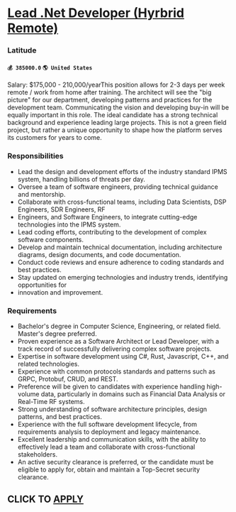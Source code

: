 # [Lead .Net Developer (Hyrbrid Remote)](https://www.remotewlb.com/apply/lead-net-developer-hyrbrid-remote)  
### Latitude  
#### `💰 385000.0` `🌎 United States`  
Salary: $175,000 - 210,000/yearThis position allows for 2-3 days per week remote / work from home after training. The architect will see the "big picture" for our department, developing patterns and practices for the development team. Communicating the vision and developing buy-in will be equally important in this role. The ideal candidate has a strong technical background and experience leading large projects. This is not a green field project, but rather a unique opportunity to shape how the platform serves its customers for years to come.

### Responsibilities

  * Lead the design and development efforts of the industry standard IPMS system, handling billions of threats per day.
  * Oversee a team of software engineers, providing technical guidance and mentorship.
  * Collaborate with cross-functional teams, including Data Scientists, DSP Engineers, SDR Engineers, RF
  * Engineers, and Software Engineers, to integrate cutting-edge technologies into the IPMS system.
  * Lead coding efforts, contributing to the development of complex software components.
  * Develop and maintain technical documentation, including architecture diagrams, design documents, and code documentation.
  * Conduct code reviews and ensure adherence to coding standards and best practices.
  * Stay updated on emerging technologies and industry trends, identifying opportunities for
  * innovation and improvement.

### Requirements

  * Bachelor's degree in Computer Science, Engineering, or related field. Master's degree preferred.
  * Proven experience as a Software Architect or Lead Developer, with a track record of successfully delivering complex software projects.
  * Expertise in software development using C#, Rust, Javascript, C++, and related technologies. 
  * Experience with common protocols standards and patterns such as GRPC, Protobuf, CRUD, and REST.
  * Preference will be given to candidates with experience handling high-volume data, particularly in domains such as Financial Data Analysis or Real-Time RF systems.
  * Strong understanding of software architecture principles, design patterns, and best practices.
  * Experience with the full software development lifecycle, from requirements analysis to deployment and legacy maintenance.
  * Excellent leadership and communication skills, with the ability to effectively lead a team and collaborate with cross-functional stakeholders.
  * An active security clearance is preferred, or the candidate must be eligible to apply for, obtain and maintain a Top-Secret security clearance.

  
## CLICK TO [APPLY](https://www.remotewlb.com/apply/lead-net-developer-hyrbrid-remote)

